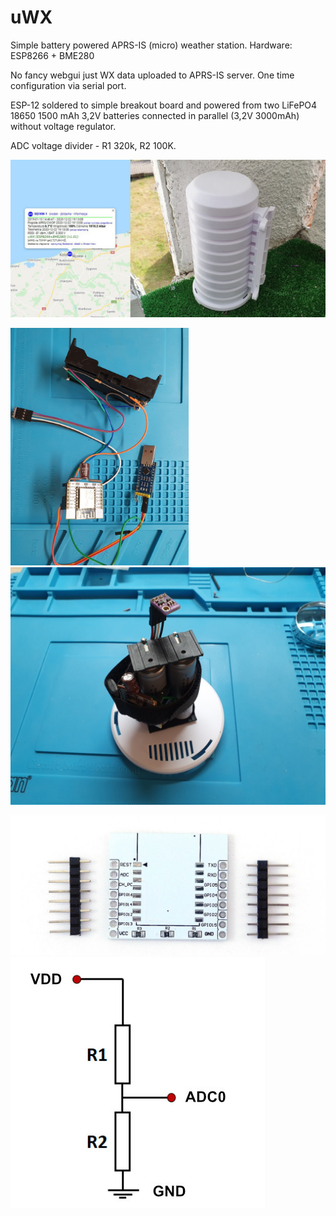 # uWX
Simple battery powered APRS-IS (micro) weather station. Hardware: ESP8266 + BME280

No fancy webgui just WX data uploaded to APRS-IS server. One time configuration via serial port.

ESP-12 soldered to simple breakout board and powered from two LiFePO4 18650 1500 mAh 3,2V batteries connected in parallel (3,2V 3000mAh) without voltage regulator.

ADC voltage divider - R1 320k, R2 100K. 

<img src="https://raw.githubusercontent.com/b4sh/uWX/main/uwx.jpg" width="791">

<img src="https://raw.githubusercontent.com/b4sh/uWX/main/uwx-prototype1.jpg" height="380"><img src="https://raw.githubusercontent.com/b4sh/uWX/main/uwx-prototype.jpg" height="380">

<img src="https://raw.githubusercontent.com/b4sh/uWX/main/esp-adapter.jpg" width="791">

<img src="https://raw.githubusercontent.com/b4sh/uWX/main/voltage-divider-battery-level.jpg">
